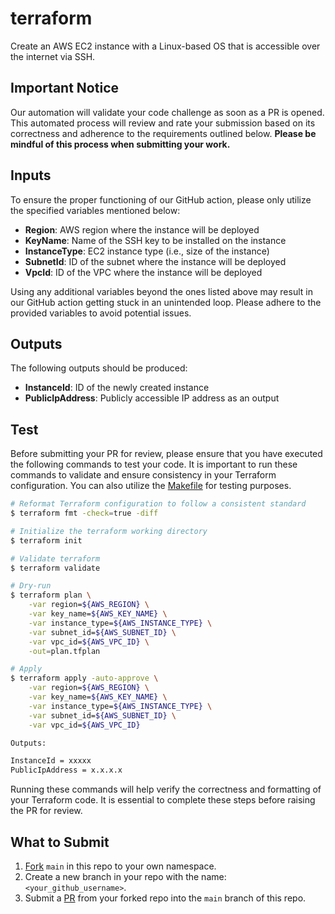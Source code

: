 # terraform

Create an AWS EC2 instance with a Linux-based OS that is accessible over the internet via SSH.

## Important Notice

Our automation will validate your code challenge as soon as a PR is opened. This automated process will review and rate your submission based on its correctness and adherence to the requirements outlined below. **Please be mindful of this process when submitting your work.**

## Inputs

To ensure the proper functioning of our GitHub action, please only utilize the specified variables mentioned below:

- **Region**: AWS region where the instance will be deployed
- **KeyName**: Name of the SSH key to be installed on the instance
- **InstanceType**: EC2 instance type (i.e., size of the instance)
- **SubnetId**: ID of the subnet where the instance will be deployed
- **VpcId**: ID of the VPC where the instance will be deployed

Using any additional variables beyond the ones listed above may result in our GitHub action getting stuck in an unintended loop. Please adhere to the provided variables to avoid potential issues.

## Outputs

The following outputs should be produced:

- **InstanceId**: ID of the newly created instance
- **PublicIpAddress**: Publicly accessible IP address as an output

## Test

Before submitting your PR for review, please ensure that you have executed the following commands to test your code. It is important to run these commands to validate and ensure consistency in your Terraform configuration. You can also utilize the [Makefile](./Makefile) for testing purposes.

```sh
# Reformat Terraform configuration to follow a consistent standard
$ terraform fmt -check=true -diff

# Initialize the terraform working directory
$ terraform init

# Validate terraform
$ terraform validate

# Dry-run
$ terraform plan \
    -var region=${AWS_REGION} \
    -var key_name=${AWS_KEY_NAME} \
    -var instance_type=${AWS_INSTANCE_TYPE} \
    -var subnet_id=${AWS_SUBNET_ID} \
    -var vpc_id=${AWS_VPC_ID} \
    -out=plan.tfplan

# Apply
$ terraform apply -auto-approve \
    -var region=${AWS_REGION} \
    -var key_name=${AWS_KEY_NAME} \
    -var instance_type=${AWS_INSTANCE_TYPE} \
    -var subnet_id=${AWS_SUBNET_ID} \
    -var vpc_id=${AWS_VPC_ID}

Outputs:

InstanceId = xxxxx
PublicIpAddress = x.x.x.x
```

Running these commands will help verify the correctness and formatting of your Terraform code. It is essential to complete these steps before raising the PR for review.

## What to Submit

1. [Fork](https://docs.github.com/en/get-started/quickstart/fork-a-repo) `main` in this repo to your own namespace.
2. Create a new branch in your repo with the name: `<your_github_username>`.
3. Submit a [PR](https://docs.github.com/en/pull-requests/collaborating-with-pull-requests/proposing-changes-to-your-work-with-pull-requests/about-pull-requests) from your forked repo into the `main` branch of this repo.